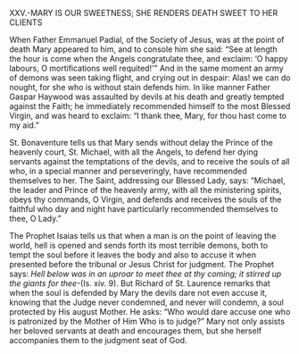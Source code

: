 
XXV.-MARY IS OUR SWEETNESS; SHE RENDERS DEATH SWEET TO HER CLIENTS

When Father Emmanuel Padial, of the Society of Jesus, was at the point of death Mary appeared to him, and to console him she said: “See at length the hour is come when the Angels congratulate thee, and exclaim: ‘O happy labours, O mortifications well requited!'” And in the same moment an army of demons was seen taking flight, and crying out in despair: Alas! we can do nought, for she who is without stain defends him. In like manner Father Gaspar Haywood was assaulted by devils at his death and greatly tempted against the Faith; he immediately recommended himself to the most Blessed Virgin, and was heard to exclaim: “I thank thee, Mary, for thou hast come to my aid.”

St. Bonaventure tells us that Mary sends without delay the Prince of the heavenly court, St. Michael, with all the Angels, to defend her dying servants against the temptations of the devils, and to receive the souls of all who, in a special manner and perseveringly, have recommended themselves to her. The Saint, addressing our Blessed Lady, says: “Michael, the leader and Prince of the heavenly army, with all the ministering spirits, obeys thy commands, O Virgin, and defends and receives the souls of the faithful who day and night have particularly recommended themselves to thee, O Lady.”

The Prophet Isaias tells us that when a man is on the point of leaving the world, hell is opened and sends forth its most terrible demons, both to tempt the soul before it leaves the body and also to accuse it when presented before the tribunal or Jesus Christ for judgment. The Prophet says: _Hell below was in an uproar to meet thee at thy coming; it stirred up the giants for thee_-(Is. xiv. 9). But Richard of St. Laurence remarks that when the soul is defended by Mary the devils dare not even accuse it, knowing that the Judge never condemned, and never will condemn, a soul protected by His august Mother. He asks: “Who would dare accuse one who is patronized by the Mother of Him Who is to judge?” Mary not only assists her beloved servants at death and encourages them, but she herself accompanies them to the judgment seat of God.

